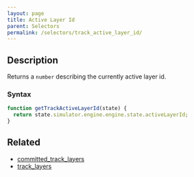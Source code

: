 ```yaml
---
layout: page
title: Active Layer Id
parent: Selectors
permalink: /selectors/track_active_layer_id/
---
```


## Description

Returns a `number` describing the currently active layer id.

### Syntax

```js
function getTrackActiveLayerId(state) {
  return state.simulator.engine.engine.state.activeLayerId;
}
```

## Related

- [committed_track_layers](./committed_track_layers.md)
- [track_layers](./track_layers.md)
